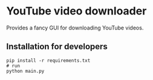 # YouTube video downloader
Provides a fancy GUI for downloading YouTube videos.

## Installation for developers
```
pip install -r requirements.txt
# run
python main.py
```